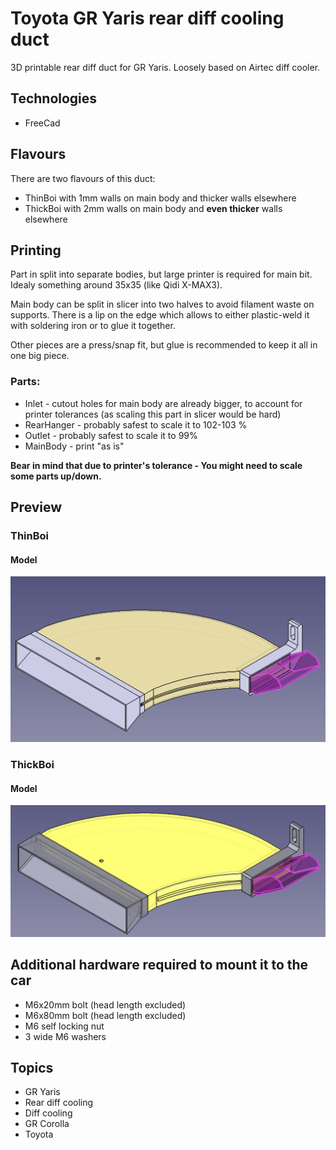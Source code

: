 # Toyota GR Yaris rear diff cooling duct

3D printable rear diff duct for GR Yaris.
Loosely based on Airtec diff cooler.

## Technologies
- FreeCad

## Flavours
There are two flavours of this duct:
- ThinBoi with 1mm walls on main body and thicker walls elsewhere
- ThickBoi with 2mm walls on main body and **even thicker** walls elsewhere

## Printing
Part in split into separate bodies, but large printer is required for main bit. Idealy something around 35x35 (like Qidi X-MAX3).

Main body can be split in slicer into two halves to avoid filament waste on supports. There is a lip on the edge which allows to either plastic-weld it with soldering iron or to glue it together.

Other pieces are a press/snap fit, but glue is recommended to keep it all in one big piece.

### Parts:
- Inlet - cutout holes for main body are already bigger, to account for printer tolerances (as scaling this part in slicer would be hard)
- RearHanger - probably safest to scale it to 102-103 %
- Outlet - probably safest to scale it to 99%
- MainBody - print "as is"

**Bear in mind that due to printer's tolerance - You might need to scale some parts up/down.**

## Preview

### ThinBoi

#### Model
![thinboi duct freecad image](./docs/preview-thin-boi.png)

### ThickBoi

#### Model
![thickboi duct freecad image](./docs/preview-thick-boi.png)

## Additional hardware required to mount it to the car
- M6x20mm bolt (head length excluded)
- M6x80mm bolt (head length excluded)
- M6 self locking nut
- 3 wide M6 washers


## Topics
- GR Yaris
- Rear diff cooling
- Diff cooling
- GR Corolla
- Toyota